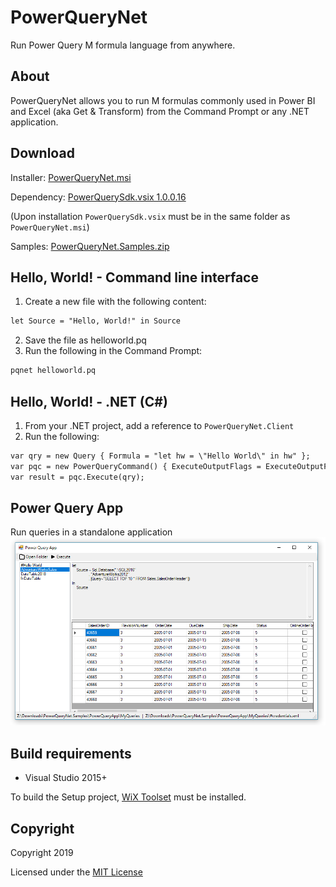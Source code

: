 # PowerQueryNet
Run Power Query M formula language from anywhere.

## About
PowerQueryNet allows you to run M formulas commonly used in Power BI and Excel (aka Get & Transform) from the Command Prompt or any .NET application.

## Download

Installer: [PowerQueryNet.msi](../../releases/download/v1.1.0/PowerQueryNet.msi)

Dependency: [PowerQuerySdk.vsix 1.0.0.16](http://dakahn.gallery.vsassets.io/_apis/public/gallery/publisher/dakahn/extension/powerquerysdk/1.0.0.16/assetbyname/PowerQuerySdk.vsix) 

(Upon installation `PowerQuerySdk.vsix` must be in the same folder as `PowerQueryNet.msi`)

Samples: [PowerQueryNet.Samples.zip](../../releases/download/v1.0.3/PowerQueryNet.Samples.zip)

## Hello, World! - Command line interface

1. Create a new file with the following content:
```txt
let Source = "Hello, World!" in Source
```
2. Save the file as helloworld.pq
3. Run the following in the Command Prompt:
```txt
pqnet helloworld.pq
```

## Hello, World! - .NET (C#)

1. From your .NET project, add a reference to `PowerQueryNet.Client`
2. Run the following:
```txt
var qry = new Query { Formula = "let hw = \"Hello World\" in hw" };
var pqc = new PowerQueryCommand() { ExecuteOutputFlags = ExecuteOutputFlags.Csv };
var result = pqc.Execute(qry);
```
## Power Query App
Run queries in a standalone application
![PowerQueryApp](Samples/PowerQueryApp/PowerQueryApp.png "Power Query App")

## Build requirements

* Visual Studio 2015+

To build the Setup project, [WiX Toolset](http://wixtoolset.org/releases/) must be installed.

## Copyright

Copyright 2019

Licensed under the [MIT License](LICENSE)
